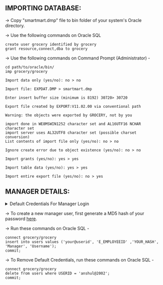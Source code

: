 IMPORTING DATABASE:
--------------------

-> Copy "smartmart.dmp" file to bin folder of your system's Oracle directory.

-> Use the following commands on Oracle SQL

```
create user grocery identified by grocery
grant resource,connect,dba to grocery
```

-> Use the following commands on Command Prompt (Administrator) -


```
cd path/to/oracle/bin/
imp grocery/grocery

Import data only (yes/no): no > no

Import file: EXPDAT.DMP > smartmart.dmp

Enter insert buffer size (minimum is 8192) 30720> 30720

Export file created by EXPORT:V11.02.00 via conventional path

Warning: the objects were exported by GROCERY, not by you

import done in WE8MSWIN1252 character set and AL16UTF16 NCHAR character set
import server uses AL32UTF8 character set (possible charset conversion)
List contents of import file only (yes/no): no > no

Ignore create error due to object existence (yes/no): no > no

Import grants (yes/no): yes > yes

Import table data (yes/no): yes > yes

Import entire export file (yes/no): no > yes
```

MANAGER DETAILS:
--------------------

<details>
  <summary>Default Credentials For Manager Login</summary>
  <p>User ID : anshul@2002</p>
  <p>Password : password</p>
</details>

-> To create a new manager user, first generate a MD5 hash of your password [here](https://codebeautify.org/md5-hash-generator).

-> Run these commands on Oracle SQL -

```
connect grocery/grocery
insert into users values ('your@userid', 'E_EMPLOYEEID' ,'YOUR_HASH', 'Manager', 'Username');
commit;
```
-> To Remove Default Credentials, run these commands on Oracle SQL -

```
connect grocery/grocery
delete from users where USERID = 'anshul@2002';
commit;
```
